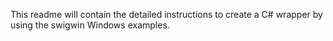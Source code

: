 This readme will contain the detailed instructions to create a C# wrapper by using the swigwin Windows examples.